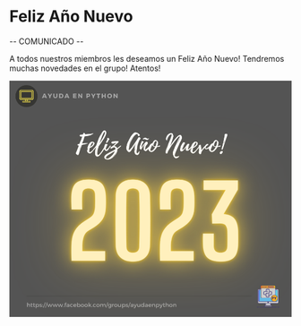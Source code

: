 # Feliz Año Nuevo

-- COMUNICADO --

A todos nuestros miembros les deseamos un Feliz Año Nuevo! Tendremos muchas novedades en el grupo! Atentos!

![happy new year](./assets/happy_new_year_2023.png)

